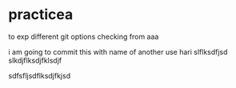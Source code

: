 # practicea
to exp different git options
checking from aaa

i am going to commit this with name of another use hari
slflksdfjsd
slkdjflksdjfklsdjf


sdfsfljsdflksdjfkjsd
